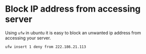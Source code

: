 # Block IP address from accessing server

Using `ufw` in ubuntu it is easy to block an unwanted ip address from accessing your server.

```
ufw insert 1 deny from 222.186.21.113

```
